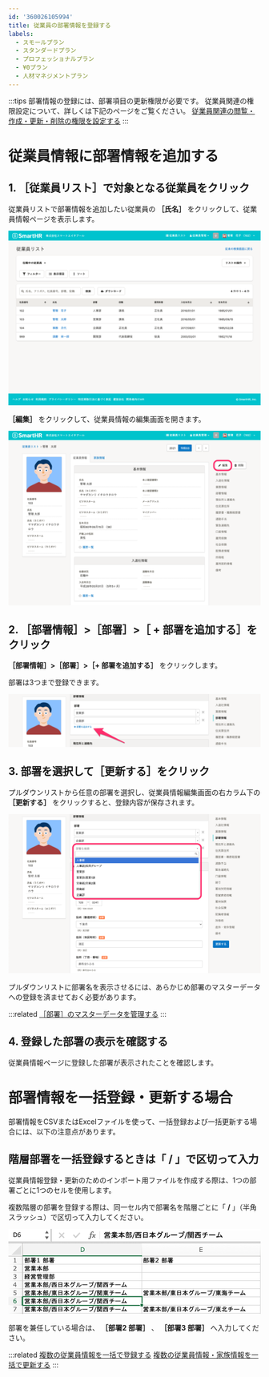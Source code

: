 ```yaml
---
id: '360026105994'
title: 従業員の部署情報を登録する
labels:
  - スモールプラン
  - スタンダードプラン
  - プロフェッショナルプラン
  - ¥0プラン
  - 人材マネジメントプラン
---
```

:::tips
部署情報の登録には、部署項目の更新権限が必要です。
従業員関連の権限設定について、詳しくは下記のページをご覧ください。
[従業員関連の閲覧・作成・更新・削除の権限を設定する](https://knowledge.smarthr.jp/hc/ja/articles/1500001368101)
:::

# 従業員情報に部署情報を追加する

## 1\. ［従業員リスト］で対象となる従業員をクリック

従業員リストで部署情報を追加したい従業員の  **［氏名］**  をクリックして、従業員情報ページを表示します。

![](./360026105994_1.png)

 **［編集］**  をクリックして、従業員情報の編集画面を開きます。

![](./360026105994_2.png)

## 2\. ［部署情報］>［部署］>［ + 部署を追加する］をクリック

 **［部署情報］>［部署］>［+ 部署を追加する］**  をクリックします。

部署は3つまで登録できます。

![](./360026105994_3.png)

## 3\. 部署を選択して［更新する］をクリック

プルダウンリストから任意の部署を選択し、従業員情報編集画面の右カラム下の  **［更新する］**  をクリックすると、登録内容が保存されます。

![](./360026105994_4.png)

プルダウンリストに部署名を表示させるには、あらかじめ部署のマスターデータへの登録を済ませておく必要があります。

:::related
[［部署］のマスターデータを管理する](https://knowledge.smarthr.jp/hc/ja/articles/360036111074)
:::

## 4\. 登録した部署の表示を確認する

従業員情報ページに登録した部署が表示されたことを確認します。

# 部署情報を一括登録・更新する場合

部署情報をCSVまたはExcelファイルを使って、一括登録および一括更新する場合には、以下の注意点があります。

## 階層部署を一括登録するときは「 **/** 」で区切って入力

従業員情報登録・更新のためのインポート用ファイルを作成する際は、1つの部署ごとに1つのセルを使用します。

複数階層の部署を登録する際は、同一セル内で部署名を階層ごとに「 **/** 」（半角スラッシュ）で区切って入力してください。

![](./__________2021-10-14_15.44.17.png)

部署を兼任している場合は、  **［部署2 部署］** 、  **［部署3 部署］**  へ入力してください。

:::related
[複数の従業員情報を一括で登録する](https://knowledge.smarthr.jp/hc/ja/articles/360026107234)
[複数の従業員情報・家族情報を一括で更新する](https://knowledge.smarthr.jp/hc/ja/articles/360026265333)
:::
